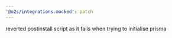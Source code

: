 ```yaml
---
'@o2s/integrations.mocked': patch
---
```


reverted postinstall script as it fails when trying to initialise prisma
